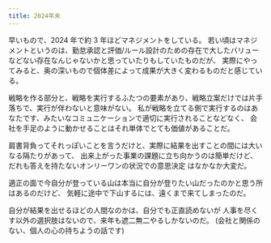 ```yaml
---
title: 2024年末
---
```


早いもので、2024 年で約 3 年ほどマネジメントをしている。
若い頃はマネジメントというのは、勤怠承認と評価/ルール設計のための存在で大したバリューなどない存在なんじゃないかと思っていたりもしていたものだが、
実際にやってみると、奥の深いもので個体差によって成果が大きく変わるものだと感じている。

戦略を作る部分と、戦略を実行するふたつの要素があり、戦略立案だけでは片手落ちで、実行が伴わないと意味がない。
私が戦略を立てる側で実行するのはあなたです、みたいなコミュニケーションで適切に実行されることなどなく、
会社を手足のように動かせることはそれ単体でとても価値があることだ。

肩書背負ってそれっぽいことを言うだけと、実際に結果を出すことの間には大いなる隔たりがあって、
出来上がった事業の課題に立ち向かうのは簡単だけど、だれも答えを持たないオンリーワンの状況での意思決定
はなかなか大変だ。

適正の面で今自分が登っている山は本当に自分が登りたい山だったのかと思う所はあるのだけど、
気軽に途中で下山するには、遠くまで来てしまったのだ。

自分が結果を出せるほどの人間なのかは、自分でも正直読めないが
人事を尽くす以外の選択肢はないので、来年も遮二無二やるしかないのだ。
(会社と関係のない、個人の心の持ちようの話です)
